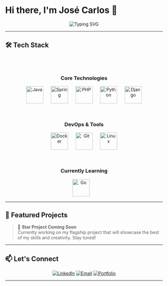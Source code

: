# Hi there, I'm José Carlos 👋

<div align="center">
  <img src="https://readme-typing-svg.herokuapp.com?font=Fira+Code&pause=1000&color=5EEAD4&center=true&vCenter=true&width=435&lines=Software+Developer" alt="Typing SVG" />
</div>

---

## 🛠️ Tech Stack
<br><br>
<div align="center">
  
### Core Technologies

<p align="center">
  <img src="https://cdn.jsdelivr.net/gh/devicons/devicon/icons/java/java-original.svg" alt="Java" width="55" height="55"/>
  &nbsp;&nbsp;&nbsp;&nbsp;
  <img src="https://cdn.jsdelivr.net/gh/devicons/devicon/icons/spring/spring-original.svg" alt="Spring" width="55" height="55"/>
  &nbsp;&nbsp;&nbsp;&nbsp;
  <img src="https://cdn.jsdelivr.net/gh/devicons/devicon/icons/php/php-original.svg" alt="PHP" width="55" height="55"/>
  &nbsp;&nbsp;&nbsp;&nbsp;
  <img src="https://cdn.jsdelivr.net/gh/devicons/devicon/icons/python/python-original.svg" alt="Python" width="55" height="55"/>
  &nbsp;&nbsp;&nbsp;&nbsp;
  <img src="https://cdn.jsdelivr.net/gh/devicons/devicon/icons/django/django-plain.svg" alt="Django" width="55" height="55"/>
</p>

<br>

### DevOps & Tools
<p align="center">
  <img src="https://cdn.jsdelivr.net/gh/devicons/devicon/icons/docker/docker-original.svg" alt="Docker" width="55" height="55"/>
  &nbsp;&nbsp;&nbsp;&nbsp;
  <img src="https://cdn.jsdelivr.net/gh/devicons/devicon/icons/git/git-original.svg" alt="Git" width="55" height="55"/>
  &nbsp;&nbsp;&nbsp;&nbsp;
  <img src="https://cdn.jsdelivr.net/gh/devicons/devicon/icons/linux/linux-original.svg" alt="Linux" width="55" height="55"/>
</p>

<br>

### Currently Learning
<p align="center">
  <img src="https://cdn.jsdelivr.net/gh/devicons/devicon/icons/go/go-original.svg" alt="Go" width="55" height="55"/>
  &nbsp;&nbsp;&nbsp;&nbsp;

</p>
</div>


---

## 🌟 Featured Projects

> 🚧 **Star Project Coming Soon**  
> Currently working on my flagship project that will showcase the best of my skills and creativity. Stay tuned!



---

## 📫 Let's Connect

<div align="center">

[![LinkedIn](https://img.shields.io/badge/LinkedIn-0077B5?style=for-the-badge&logo=linkedin&logoColor=white)]([in/josé-carlos-cataluña-rubio-4251b1334](https://www.linkedin.com/in/jos%C3%A9-carlos-catalu%C3%B1a-rubio-4251b1334))
[![Email](https://img.shields.io/badge/Email-5EEAD4?style=for-the-badge&logo=gmail&logoColor=black)](mailto:contacto@josecarlosdev.com)
[![Portfolio](https://img.shields.io/badge/Portfolio-Coming_Soon-5EEAD4?style=for-the-badge&logo=web&logoColor=black)](#)

</div>

---

